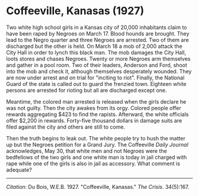 <!--
title:   Coffeeville, Kanasas
author:  Du Bois, W.E.B.
journal: The Crisis
year:    1927
volume:  34
issue:   5
pages:   167
-->
# Coffeeville, Kanasas (1927)

Two white high school girls in a Kansas city of 20,000 inhabitants claim to have been raped by Negroes on March 17. Blood hounds are brought. They lead to the Negro quarter and three Negroes are arrested. Two of them are discharged but the other is held. On March 18 a mob of 2,000 attack the City Hall in order to lynch this black man. The mob damages the City Hall, loots stores and chases Negroes. Twenty or more Negroes arm themselves and gather in a pool room. Two of their leaders, Anderson and Ford, shoot into the mob and check it, although themselves desperately wounded. They are now under arrest and on trial for "inciting to riot". Finally, the National Guard of the state is called out to guard the frenzied town. Eighteen white persons are arrested for rioting but all are discharged except one.

Meantime, the colored man arrested is released when the girls declare he was not guilty. Then the city awakes from its orgy. Colored people offer rewards aggregating $423 to find the rapists. Afterward, the white officials offer $2,200 in rewards. Forty-five thousand dollars in damage suits are filed against the city and others are still to come.

Then the truth begins to leak out. The white people try to hush the matter up but the Negroes petition for a Grand Jury. The Coffeeville *Daily Journal* acknowledges, May 30, that white men and not Negroes were the bedfellows of the two girls and one white man is today in jail charged with rape while one of the girls is also in jail as accessory. What comment is adequate?

_________________
*Citation:* Du Bois, W.E.B. 1927. "Coffeeville, Kanasas." *The Crisis*. 34(5):167.